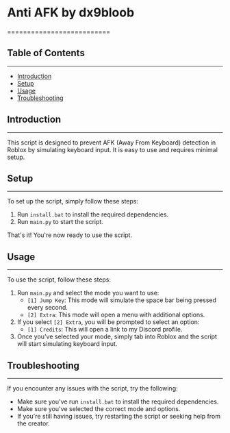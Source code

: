 # Anti AFK by dx9bloob
==========================

## Table of Contents
-----------------

* [Introduction](#introduction)
* [Setup](#setup)
* [Usage](#usage)
* [Troubleshooting](#troubleshooting)

## Introduction
---------------

This script is designed to prevent AFK (Away From Keyboard) detection in Roblox by simulating keyboard input. It is easy to use and requires minimal setup.

## Setup
--------

To set up the script, simply follow these steps:

1. Run `install.bat` to install the required dependencies.
2. Run `main.py` to start the script.

That's it! You're now ready to use the script.

## Usage
-----

To use the script, follow these steps:

1. Run `main.py` and select the mode you want to use:
	* `[1] Jump Key`: This mode will simulate the space bar being pressed every second.
	* `[2] Extra`: This mode will open a menu with additional options.
2. If you select `[2] Extra`, you will be prompted to select an option:
	* `[1] Credits`: This will open a link to my Discord profile.
3. Once you've selected your mode, simply tab into Roblox and the script will start simulating keyboard input.

## Troubleshooting
----------------

If you encounter any issues with the script, try the following:

* Make sure you've run `install.bat` to install the required dependencies.
* Make sure you've selected the correct mode and options.
* If you're still having issues, try restarting the script or seeking help from the creator.